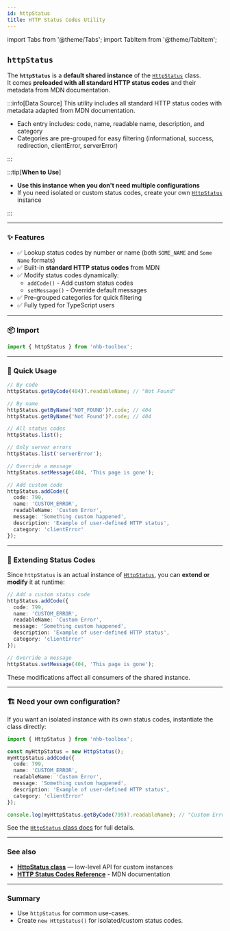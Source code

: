 ```yaml
---
id: httpStatus
title: HTTP Status Codes Utility
---
```


import Tabs from '@theme/Tabs';
import TabItem from '@theme/TabItem';

## `httpStatus`

The **`httpStatus`** is a **default shared instance** of the [`HttpStatus`](/docs/classes/HttpStatus) class.  
It comes **preloaded with all standard HTTP status codes** and their metadata from MDN documentation.

:::info[Data Source]
This utility includes all standard HTTP status codes with metadata adapted from MDN documentation.

- Each entry includes: code, name, readable name, description, and category
- Categories are pre-grouped for easy filtering (informational, success, redirection, clientError, serverError)

:::

:::tip[**When to Use**]

- **Use this instance when you don't need multiple configurations**  
- If you need isolated or custom status codes, create your own [`HttpStatus`](#-need-your-own-configuration) instance

:::

---

### ✨ Features

- ✅ Lookup status codes by number or name (both `SOME_NAME` and `Some Name` formats)
- ✅ Built-in **standard HTTP status codes** from MDN
- ✅ Modify status codes dynamically:
  - `addCode()` - Add custom status codes
  - `setMessage()` - Override default messages
- ✅ Pre-grouped categories for quick filtering
- ✅ Fully typed for TypeScript users

---

### 📦 Import

```ts
import { httpStatus } from 'nhb-toolbox';
```

---

### 🚀 Quick Usage

<Tabs>
<TabItem value="lookup" label="Lookup">

```ts
// By code
httpStatus.getByCode(404)?.readableName; // "Not Found"

// By name
httpStatus.getByName('NOT_FOUND')?.code; // 404
httpStatus.getByName('Not Found')?.code; // 404
```

</TabItem>
<TabItem value="list" label="List">

```ts
// All status codes
httpStatus.list();

// Only server errors
httpStatus.list('serverError');
```

</TabItem>
<TabItem value="modify" label="Modify">

```ts
// Override a message
httpStatus.setMessage(404, 'This page is gone');

// Add custom code
httpStatus.addCode({
  code: 799,
  name: 'CUSTOM_ERROR',
  readableName: 'Custom Error',
  message: 'Something custom happened',
  description: 'Example of user-defined HTTP status',
  category: 'clientError'
});
```

</TabItem>
</Tabs>

---

### 🔧 Extending Status Codes

Since `httpStatus` is an actual instance of [`HttpStatus`](/docs/classes/HttpStatus),
you can **extend or modify** it at runtime:

```ts
// Add a custom status code
httpStatus.addCode({
  code: 799,
  name: 'CUSTOM_ERROR',
  readableName: 'Custom Error',
  message: 'Something custom happened',
  description: 'Example of user-defined HTTP status',
  category: 'clientError'
});

// Override a message
httpStatus.setMessage(404, 'This page is gone');
```

These modifications affect all consumers of the shared instance.

---

### 🏗 Need your own configuration?

If you want an isolated instance with its own status codes, instantiate the class directly:

```ts
import { HttpStatus } from 'nhb-toolbox';

const myHttpStatus = new HttpStatus();
myHttpStatus.addCode({
  code: 799,
  name: 'CUSTOM_ERROR',
  readableName: 'Custom Error',
  message: 'Something custom happened',
  description: 'Example of user-defined HTTP status',
  category: 'clientError'
});

console.log(myHttpStatus.getByCode(799)?.readableName); // "Custom Error"
```

See the [`HttpStatus` class docs](/docs/classes/HttpStatus) for full details.

---

### See also

- [**HttpStatus class**](/docs/classes/HttpStatus) — low-level API for custom instances
- [**HTTP Status Codes Reference**](https://developer.mozilla.org/en-US/docs/Web/HTTP/Status) - MDN documentation

---

### Summary

- Use `httpStatus` for common use-cases.  
- Create `new HttpStatus()` for isolated/custom status codes.
